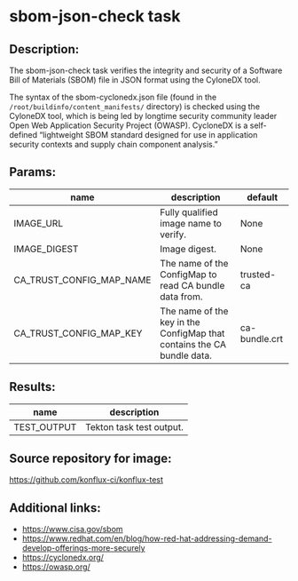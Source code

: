 # sbom-json-check task

## Description:

The sbom-json-check task verifies the integrity and security of a Software Bill of Materials (SBOM) file in JSON format using the CyloneDX tool.

The syntax of the sbom-cyclonedx.json file (found in the `/root/buildinfo/content_manifests/` directory) is checked using the CyloneDX tool, which is being led by longtime security community leader Open Web Application Security Project (OWASP). CycloneDX is a self-defined “lightweight SBOM standard designed for use in application security contexts and supply chain component analysis.”

## Params:

| name                     | description                                                            | default       |
|--------------------------|------------------------------------------------------------------------|---------------|
| IMAGE_URL                | Fully qualified image name to verify.                                  | None          |
| IMAGE_DIGEST             | Image digest.                                                          | None          |
| CA_TRUST_CONFIG_MAP_NAME | The name of the ConfigMap to read CA bundle data from.                 | trusted-ca    |
| CA_TRUST_CONFIG_MAP_KEY  | The name of the key in the ConfigMap that contains the CA bundle data. | ca-bundle.crt |

## Results:

| name                  | description              |
|-----------------------|--------------------------|
| TEST_OUTPUT     | Tekton task test output. |

## Source repository for image:

https://github.com/konflux-ci/konflux-test

## Additional links:

* https://www.cisa.gov/sbom
* https://www.redhat.com/en/blog/how-red-hat-addressing-demand-develop-offerings-more-securely
* https://cyclonedx.org/
* https://owasp.org/
